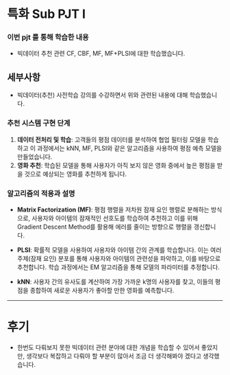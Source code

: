 
# 특화 Sub PJT Ⅰ

### 이번 pjt 를 통해 학습한 내용

- 빅데이터 추천 관련 CF, CBF, MF, MF+PLSI에 대한 학습했습니다.

## 세부사항

- 빅데이터(추천) 사전학습 강의를 수강하면서 위와 관련된 내용에 대해 학습했습니다.

### 추천 시스템 구현 단계

1. **데이터 전처리 및 학습**: 고객들의 평점 데이터를 분석하여 협업 필터링 모델을 학습하고 이 과정에서는 kNN, MF, PLSI와 같은 알고리즘을 사용하여 평점 예측 모델을 만들었습니다.
2. **영화 추천**: 학습된 모델을 통해 사용자가 아직 보지 않은 영화 중에서 높은 평점을 받을 것으로 예상되는 영화를 추천하게 됩니다.

### 알고리즘의 적용과 설명

- **Matrix Factorization (MF)**: 평점 행렬을 저차원 잠재 요인 행렬로 분해하는 방식으로, 사용자와 아이템의 잠재적인 선호도를 학습하여 추천하고 이를 위해 Gradient Descent Method를 활용해 에러를 줄이는 방향으로 행렬을 갱신합니다.
  
- **PLSI**: 확률적 모델을 사용하여 사용자와 아이템 간의 관계를 학습합니다. 이는 여러 주제(잠재 요인) 분포를 통해 사용자와 아이템의 관련성을 파악하고, 이를 바탕으로 추천합니다. 학습 과정에서는 EM 알고리즘을 통해 모델의 파라미터를 추정합니다.

- **kNN**: 사용자 간의 유사도를 계산하여 가장 가까운 k명의 사용자를 찾고, 이들의 평점을 종합하여 새로운 사용자가 좋아할 만한 영화를 예측합니다.

---

# 후기

- 한번도 다뤄보지 못한 빅데이터 관련 분야에 대한 개념을 학습할 수 있어서 좋았지만, 생각보다 복잡하고 다뤄야 할 부분이 많아서 조금 더 생각해봐야 겠다고 생각했습니다.
